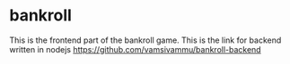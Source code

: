 # bankroll

This is the frontend part of the bankroll game. This is the link for backend written in nodejs https://github.com/vamsivammu/bankroll-backend
